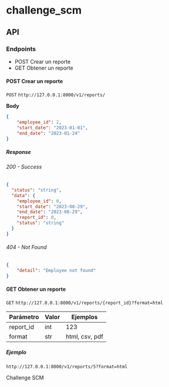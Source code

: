 # challenge_scm

## API

### Endpoints

- POST Crear un reporte
- GET Obtener un reporte

#### POST Crear un reporte

`POST` `http://127.0.0.1:8000/v1/reports/`

**Body**
```json
{
    "employee_id": 2,
    "start_date": "2023-01-01",
    "end_date": "2023-01-24"
}
```

##### Response

###### 200 - Success

```json
{
  "status": "string",
  "data": {
    "employee_id": 0,
    "start_date": "2023-08-29",
    "end_date": "2023-08-29",
    "report_id": 0,
    "status": "string"
  }
}
```
###### 404 - Not Found
```json
{
    "detail": "Employee not found"
}
```

#### GET Obtener un reporte

`GET` `http://127.0.0.1:8000/v1/reports/{report_id}?format=html`

|Parámetro|Valor|Ejemplos|
|-|-|-|
|report_id|int|123|
|format|str|html, csv, pdf|

##### Ejemplo

`http://127.0.0.1:8000/v1/reports/5?format=html`



Challenge SCM
